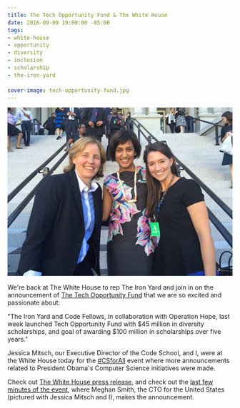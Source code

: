 ```yaml
---
title: The Tech Opportunity Fund & The White House
date: 2016-09-09 19:00:00 -05:00
tags:
- white-house
- opportunity
- diversity
- inclusion
- scholarship
- the-iron-yard

cover-image: tech-opportunity-fund.jpg
---
```


![Meghan Smith, CTO for the US, Jessica, and Sam](/static/img/posts/tech-opportunity-fund.jpg)



We're back at The White House to rep The Iron Yard and join in on the announcement of [The Tech Opportunity Fund](https://techopportunityfund.org) that we are so excited and passionate about:

"The Iron Yard and Code Fellows, in collaboration with Operation Hope, last week launched Tech Opportunity Fund with $45 million in diversity scholarships, and goal of awarding $100 million in scholarships over five years."

Jessica Mitsch, our Executive Director of the Code School, and I, were at the White House today for the [#CSforAll](https://twitter.com/search?q=csforall&src=typd) event where more announcements related to President Obama's Computer Science initiatives were made.

Check out [The White House press release](https://www.whitehouse.gov/the-press-office/2016/09/14/fact-sheet-new-progress-and-momentum-support-president-obamas-computer), and check out the [last few minutes of the event](https://www.youtube.com/watch?v=M9xy8muYC5Q&feature=youtu.be&t=2h54m51s), where Meghan Smith, the CTO for the United States (pictured with Jessica Mitsch and I), makes the announcement.

